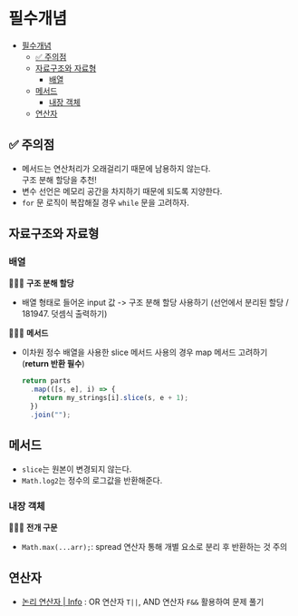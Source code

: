 # 필수개념

- [필수개념](#필수개념)
  - [✅ 주의점](#-주의점)
  - [자료구조와 자료형](#자료구조와-자료형)
    - [배열](#배열)
  - [메서드](#메서드)
    - [내장 객체](#내장-객체)
  - [연산자](#연산자)

## ✅ 주의점

- 메서드는 연산처리가 오래걸리기 때문에 남용하지 않는다. <br/> 구조 분해 할당을 추천!
- 변수 선언은 메모리 공간을 차지하기 때문에 되도록 지양한다.
- `for` 문 로직이 복잡해질 경우 `while` 문을 고려하자.

## 자료구조와 자료형

### 배열

👩🏻‍💻 **구조 분해 할당**

- 배열 형태로 들어온 input 값 -> 구조 분해 할당 사용하기
  (선언에서 분리된 할당 / 181947. 덧셈식 출력하기)

👩🏻‍💻 **메서드**

- 이차원 정수 배열을 사용한 slice 메서드 사용의 경우 map 메서드 고려하기 (**return 반환 필수**)
  ```js
  return parts
    .map(([s, e], i) => {
      return my_strings[i].slice(s, e + 1);
    })
    .join("");
  ```

## 메서드

- `slice`는 원본이 변경되지 않는다.
- `Math.log2`는 정수의 로그값을 반환해준다.

### 내장 객체

👩🏻‍💻 **전개 구문**

- `Math.max(...arr);`: spread 연산자 통해 개별 요소로 분리 후 반환하는 것 주의

## 연산자

- [논리 연산자 | Info](https://ko.javascript.info/logical-operators) : OR 연산자 `T||`, AND 연산자 `F&&` 활용하여 문제 풀기
